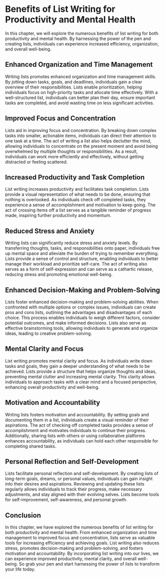 # Benefits of List Writing for Productivity and Mental Health

In this chapter, we will explore the numerous benefits of list writing for both productivity and mental health. By harnessing the power of the pen and creating lists, individuals can experience increased efficiency, organization, and overall well-being.

## Enhanced Organization and Time Management

Writing lists promotes enhanced organization and time management skills. By jotting down tasks, goals, and deadlines, individuals gain a clear overview of their responsibilities. Lists enable prioritization, helping individuals focus on high-priority tasks and allocate time effectively. With a well-structured list, individuals can better plan their day, ensure important tasks are completed, and avoid wasting time on less significant activities.

## Improved Focus and Concentration

Lists aid in improving focus and concentration. By breaking down complex tasks into smaller, actionable items, individuals can direct their attention to one task at a time. The act of writing a list also helps declutter the mind, allowing individuals to concentrate on the present moment and avoid being overwhelmed by multiple thoughts or responsibilities. As a result, individuals can work more efficiently and effectively, without getting distracted or feeling scattered.

## Increased Productivity and Task Completion

List writing increases productivity and facilitates task completion. Lists provide a visual representation of what needs to be done, ensuring that nothing is overlooked. As individuals check off completed tasks, they experience a sense of accomplishment and motivation to keep going. The act of crossing items off a list serves as a tangible reminder of progress made, inspiring further productivity and momentum.

## Reduced Stress and Anxiety

Writing lists can significantly reduce stress and anxiety levels. By transferring thoughts, tasks, and responsibilities onto paper, individuals free up mental space and alleviate the burden of trying to remember everything. Lists provide a sense of control and structure, enabling individuals to better manage their workload and prioritize self-care. The act of writing also serves as a form of self-expression and can serve as a cathartic release, reducing stress and promoting emotional well-being.

## Enhanced Decision-Making and Problem-Solving

Lists foster enhanced decision-making and problem-solving abilities. When confronted with multiple options or complex issues, individuals can create pros and cons lists, outlining the advantages and disadvantages of each choice. This process enables individuals to weigh different factors, consider potential outcomes, and make informed decisions. Lists also serve as effective brainstorming tools, allowing individuals to generate and organize ideas, leading to creative problem-solving.

## Mental Clarity and Focus

List writing promotes mental clarity and focus. As individuals write down tasks and goals, they gain a deeper understanding of what needs to be achieved. Lists provide a structure that helps organize thoughts and ideas, preventing mental clutter and increasing mental clarity. This clarity allows individuals to approach tasks with a clear mind and a focused perspective, enhancing overall productivity and well-being.

## Motivation and Accountability

Writing lists fosters motivation and accountability. By setting goals and documenting them in a list, individuals create a visual reminder of their aspirations. The act of checking off completed tasks provides a sense of accomplishment and motivates individuals to continue their progress. Additionally, sharing lists with others or using collaborative platforms enhances accountability, as individuals can hold each other responsible for completing shared tasks.

## Personal Reflection and Self-Development

Lists facilitate personal reflection and self-development. By creating lists of long-term goals, dreams, or personal values, individuals can gain insight into their desires and aspirations. Reviewing and updating these lists regularly allows individuals to track their progress, make necessary adjustments, and stay aligned with their evolving selves. Lists become tools for self-improvement, self-awareness, and personal growth.

## Conclusion

In this chapter, we have explored the numerous benefits of list writing for both productivity and mental health. From enhanced organization and time management to improved focus and concentration, lists serve as valuable tools for increasing efficiency and achieving goals. List writing also reduces stress, promotes decision-making and problem-solving, and fosters motivation and accountability. By incorporating list writing into our lives, we can experience improved productivity, mental clarity, and overall well-being. So grab your pen and start harnessing the power of lists to transform your life today.
